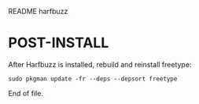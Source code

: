 README harfbuzz


POST-INSTALL
============

After Harfbuzz is installed, rebuild and reinstall freetype:

	sudo pkgman update -fr --deps --depsort freetype


End of file.
